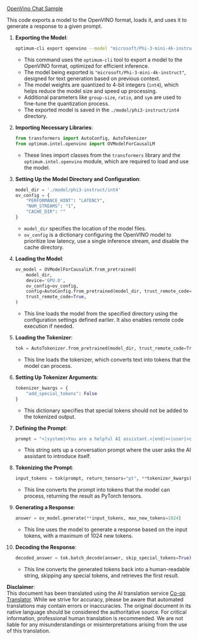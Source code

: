<!--
CO_OP_TRANSLATOR_METADATA:
{
  "original_hash": "a2a54312eea82ac654fb0f6d39b1f772",
  "translation_date": "2025-07-09T19:12:55+00:00",
  "source_file": "md/02.Application/01.TextAndChat/Phi3/E2E_OpenVino_Chat.md",
  "language_code": "en"
}
-->
[OpenVino Chat Sample](../../../../../../code/06.E2E/E2E_OpenVino_Chat_Phi3-instruct.ipynb)

This code exports a model to the OpenVINO format, loads it, and uses it to generate a response to a given prompt.

1. **Exporting the Model**:  
   ```bash
   optimum-cli export openvino --model "microsoft/Phi-3-mini-4k-instruct" --task text-generation-with-past --weight-format int4 --group-size 128 --ratio 0.6 --sym --trust-remote-code ./model/phi3-instruct/int4
   ```  
   - This command uses the `optimum-cli` tool to export a model to the OpenVINO format, optimized for efficient inference.  
   - The model being exported is `"microsoft/Phi-3-mini-4k-instruct"`, designed for text generation based on previous context.  
   - The model weights are quantized to 4-bit integers (`int4`), which helps reduce the model size and speed up processing.  
   - Additional parameters like `group-size`, `ratio`, and `sym` are used to fine-tune the quantization process.  
   - The exported model is saved in the `./model/phi3-instruct/int4` directory.

2. **Importing Necessary Libraries**:  
   ```python
   from transformers import AutoConfig, AutoTokenizer
   from optimum.intel.openvino import OVModelForCausalLM
   ```  
   - These lines import classes from the `transformers` library and the `optimum.intel.openvino` module, which are required to load and use the model.

3. **Setting Up the Model Directory and Configuration**:  
   ```python
   model_dir = './model/phi3-instruct/int4'
   ov_config = {
       "PERFORMANCE_HINT": "LATENCY",
       "NUM_STREAMS": "1",
       "CACHE_DIR": ""
   }
   ```  
   - `model_dir` specifies the location of the model files.  
   - `ov_config` is a dictionary configuring the OpenVINO model to prioritize low latency, use a single inference stream, and disable the cache directory.

4. **Loading the Model**:  
   ```python
   ov_model = OVModelForCausalLM.from_pretrained(
       model_dir,
       device='GPU.0',
       ov_config=ov_config,
       config=AutoConfig.from_pretrained(model_dir, trust_remote_code=True),
       trust_remote_code=True,
   )
   ```  
   - This line loads the model from the specified directory using the configuration settings defined earlier. It also enables remote code execution if needed.

5. **Loading the Tokenizer**:  
   ```python
   tok = AutoTokenizer.from_pretrained(model_dir, trust_remote_code=True)
   ```  
   - This line loads the tokenizer, which converts text into tokens that the model can process.

6. **Setting Up Tokenizer Arguments**:  
   ```python
   tokenizer_kwargs = {
       "add_special_tokens": False
   }
   ```  
   - This dictionary specifies that special tokens should not be added to the tokenized output.

7. **Defining the Prompt**:  
   ```python
   prompt = "<|system|>You are a helpful AI assistant.<|end|><|user|>can you introduce yourself?<|end|><|assistant|>"
   ```  
   - This string sets up a conversation prompt where the user asks the AI assistant to introduce itself.

8. **Tokenizing the Prompt**:  
   ```python
   input_tokens = tok(prompt, return_tensors="pt", **tokenizer_kwargs)
   ```  
   - This line converts the prompt into tokens that the model can process, returning the result as PyTorch tensors.

9. **Generating a Response**:  
   ```python
   answer = ov_model.generate(**input_tokens, max_new_tokens=1024)
   ```  
   - This line uses the model to generate a response based on the input tokens, with a maximum of 1024 new tokens.

10. **Decoding the Response**:  
    ```python
    decoded_answer = tok.batch_decode(answer, skip_special_tokens=True)[0]
    ```  
    - This line converts the generated tokens back into a human-readable string, skipping any special tokens, and retrieves the first result.

**Disclaimer**:  
This document has been translated using the AI translation service [Co-op Translator](https://github.com/Azure/co-op-translator). While we strive for accuracy, please be aware that automated translations may contain errors or inaccuracies. The original document in its native language should be considered the authoritative source. For critical information, professional human translation is recommended. We are not liable for any misunderstandings or misinterpretations arising from the use of this translation.